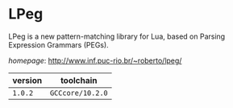 # LPeg

LPeg is a new pattern-matching library for Lua, based on Parsing Expression Grammars (PEGs).

*homepage*: <http://www.inf.puc-rio.br/~roberto/lpeg/>

version | toolchain
--------|----------
``1.0.2`` | ``GCCcore/10.2.0``
